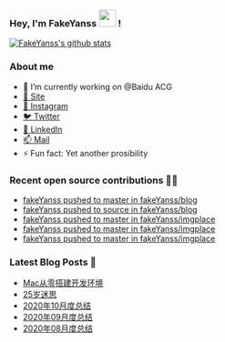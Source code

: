 ### Hey, I'm FakeYanss <img src="https://media.giphy.com/media/hvRJCLFzcasrR4ia7z/giphy.gif" width="30px"> !

[![FakeYanss's github stats](https://github-readme-stats.vercel.app/api?username=fakeyanss)](https://github.com/fakeyanss)

### About me
- 🔭 I’m currently working on @Baidu ACG
- [🦓 Site](https://foreti.me)
- [📸 Instagram](https://www.instagram.com/fakeyanss/)
- [🐦 Twitter](https://twitter.com/fakeYanss)
- [💼 LinkedIn](https://www.linkedin.com/in/foretime) 
- [📫 Mail](mailto:yanshisangc@gmail.com)
- ⚡ Fun fact: Yet another prosibility

### Recent open source contributions 👨‍💻

<!-- GITHUB:START -->
- [fakeYanss pushed to master in fakeYanss/blog](https://github.com/fakeYanss/blog/compare/dbd613b3c4...c3f805b589)
- [fakeYanss pushed to source in fakeYanss/blog](https://github.com/fakeYanss/blog/compare/36119992a7...d8c62d1632)
- [fakeYanss pushed to master in fakeYanss/imgplace](https://github.com/fakeYanss/imgplace/compare/5843ac54c3...133dce6fa7)
- [fakeYanss pushed to master in fakeYanss/imgplace](https://github.com/fakeYanss/imgplace/compare/d9609ce651...5843ac54c3)
- [fakeYanss pushed to master in fakeYanss/imgplace](https://github.com/fakeYanss/imgplace/compare/69c7d92a16...d9609ce651)
<!-- GITHUB:END -->

### Latest Blog Posts 📕
<!-- BLOG:START -->
- [Mac从零搭建开发环境](https://foreti.me/blog/2021/03/14/setup-env-on-mac/)
- [25岁迷思](https://foreti.me/blog/2021/01/09/thinking-at-25-years-old/)
- [2020年10月度总结](https://foreti.me/blog/2020/10/28/2020-10-review/)
- [2020年09月度总结](https://foreti.me/blog/2020/10/28/2020-09-review/)
- [2020年08月度总结](https://foreti.me/blog/2020/09/05/2020-08-review/)
<!-- BLOG:END -->
